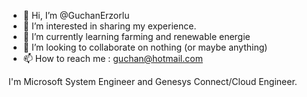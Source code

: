 - 👋 Hi, I’m @GuchanErzorlu
- 👀 I’m interested in sharing my experience.
- 🌱 I’m currently learning farming and renewable energie
- 💞️ I’m looking to collaborate on nothing (or maybe anything)
- 📫 How to reach me : guchan@hotmail.com

I'm Microsoft System Engineer and Genesys Connect/Cloud Engineer.

<!---

--->
